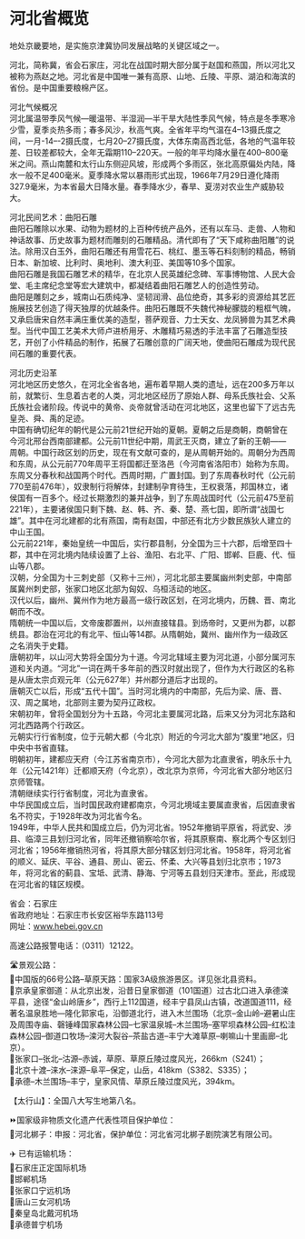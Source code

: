 # 河北省概览  
地处京畿要地，是实施京津冀协同发展战略的关键区域之一。  
  
河北，简称冀，省会石家庄，河北在战国时期大部分属于赵国和燕国，所以河北又被称为燕赵之地。河北省是中国唯一兼有高原、山地、丘陵、平原、湖泊和海滨的省份。是中国重要粮棉产区。  
  
河北气候概况  
河北属温带季风气候—暖温带、半湿润—半干旱大陆性季风气候，特点是冬季寒冷少雪，夏季炎热多雨；春多风沙，秋高气爽。全省年平均气温在4–13摄氏度之间，一月-14–-2摄氏度，七月20–27摄氏度，大体东南高西北低，各地的气温年较差、日较差都较大，全年无霜期110–220天。一般的年平均降水量在400–800毫米之间。燕山南麓和太行山东侧迎风坡，形成两个多雨区，张北高原偏处内陆，降水一般不足400毫米。夏季降水常以暴雨形式出现，1966年7月29日遵化降雨327.9毫米，为本省最大日降水量。春季降水少，春旱、夏涝对农业生产威胁较大。  
  
河北民间艺术：曲阳石雕  
曲阳石雕除以水果、动物为题材的上百种传统产品外，还有以车马、走兽、人物和神话故事、历史故事为题材而雕刻的石雕精品。清代即有了“天下咸称曲阳雕”的说法。除用汉白玉外，曲阳石雕还有用雪花石、桃红、墨玉等石料刻制的精品，畅销日本、新加坡、比利时、奥地利、澳大利亚、美国等10多个国家。  
曲阳石雕是我国石雕艺术的精华，在北京人民英雄纪念碑、军事博物馆、人民大会堂、毛主席纪念堂等宏大建筑中，都凝结着曲阳石雕艺人的创造性劳动。  
曲阳是雕刻之乡，城南山石质纯净、坚韧润滑、品位绝奇，其多彩的资源给其艺匠施展技艺创造了得天独厚的优越条件。曲阳石雕既不失魏代神秘朦胧的粗框气魄，又承启唐宋自然丰满庄重优美的造型，菩萨观音、力士天女、龙凤狮兽为其艺术典型。当代中国工艺美术大师卢进桥用牙、木雕精巧易透的手法丰富了石雕造型技艺，开创了小件精品的制作，拓展了石雕创意的广阔天地，使曲阳石雕成为现代民间石雕的重要代表。  
  
河北历史沿革  
河北地区历史悠久，在河北全省各地，遍布着早期人类的遗址，远在200多万年以前，就繁衍、生息着古老的人类，河北地区经历了原始人群、母系氏族社会、父系氏族社会诸阶段。传说中的黄帝、炎帝就曾活动在河北地区，这里也留下了远古先皇尧、舜、禹的足迹。  
中国有确切纪年的朝代是公元前21世纪开始的夏朝。夏朝之后是商朝，商朝曾在今河北邢台西南部建都。公元前11世纪中期，周武王灭商，建立了新的王朝—— 周朝。中国行政区划的历史，现在有文献可查的，是从周朝开始的。周朝分为西周和东周，从公元前770年周平王将国都迁至洛邑（今河南省洛阳市）始称为东周。东周又分春秋和战国两个时代。西周时期，广置封国。到了东周春秋时代（公元前770至前476年），奴隶制行将解体，封建制孕育待生，王权衰落，邦国林立，诸侯国有一百多个。经过长期激烈的兼并战争，到了东周战国时代（公元前475至前221年），主要诸侯国只剩下魏、赵、韩、齐、秦、楚、燕七国，即所谓“战国七雄”。其中在河北建都的北有燕国，南有赵国，中部还有北方少数民族狄人建立的中山王国。  
公元前221年，秦始皇统一中国后，实行郡县制，分全国为三十六郡，后增至四十郡，其中在河北境内陆续设置了上谷、渔阳、右北平、广阳、邯郸、巨鹿、代、恒山等八郡。  
汉朝，分全国为十三刺史部（又称十三州），河北北部主要属幽州刺史部，中南部属冀州刺史部，张家口地区北部为匈奴、乌桓活动的地区。  
汉代以后，幽州、冀州作为地方最高一级行政区划，在河北境内，历魏、晋、南北朝而不改。  
隋朝统一中国以后，文帝废郡置州，以州直接辖县。到炀帝时，又更州为郡，以郡统县。郡治在河北的有北平、恒山等14郡。从隋朝始，冀州、幽州作为一级政区之名消失于史籍。  
唐朝初年，以山河大势将全国分为十道。今河北辖域主要为河北道，小部分属河东道和关内道。“河北”一词在两千多年前的西汉时就出现了，但作为大行政区的名称是从唐太宗贞观元年（公元627年）并州郡分道后才出现的。  
唐朝灭亡以后，形成“五代十国”。当时河北境内的中南部，先后为梁、唐、晋、汉、周之属地，北部则主要为契丹辽政权。  
宋朝初年，曾将全国划分为十五路，今河北主要属河北路，后来又分为河北东路和河北西路两个行政区。  
元朝实行行省制度，位于元朝大都（今北京）附近的今河北大部为“腹里”地区，归中央中书省直辖。  
明朝初年，建都应天府（今江苏省南京市），今河北大部为北直隶省，明永乐十九年（公元1421年）迁都顺天府（今北京），改北京为京师，今河北省大部分地区归京师管辖。  
清朝继续实行行省制度，河北为直隶省。  
中华民国成立后，当时国民政府建都南京，今河北境域主要属直隶省，后因直隶省名不符实，于1928年改为河北省今名。  
1949年，中华人民共和国成立后，仍为河北省。1952年撤销平原省，将武安、涉县、临漳三县划归河北省，同年还撤销察哈尔省，将其原察南、察北两个专区划归河北省；1956年撤销热河省，将其原大部分辖区划归河北省。1958年，将河北省的顺义、延庆、平谷、通县、房山、密云、怀柔、大兴等县划归北京市；1973年，将河北省的蓟县、宝坻、武清、静海、宁河等五县划归天津市。至此，形成现在河北省的辖区规模。  
  
省会：石家庄  
省政府地址：石家庄市长安区裕华东路113号  
网址：<a href="http://www.hebei.gov.cn" target="_blank">www.hebei.gov.cn</a>  
  
高速公路报警电话：（0311）12122。  
  
🛣️景观公路：  
🔸中国版的66号公路–草原天路：国家3A级旅游景区。详见张北县资料。  
🔸京承皇家御道：从北京出发，沿昔日皇家御道（101国道）过古北口进入承德滦平县，途径“金山岭唐乡”，西行上112国道，经丰宁县凤山古镇，改道国道111，经著名温泉胜地—隆化郭家屯，沿御道北行，进入木兰围场（北京–金山岭–避暑山庄及周围寺庙、磬锤峰国家森林公园–七家温泉城–木兰围场–塞罕坝森林公园–红松洼森林公园–御道口牧场–滦河大裂谷–茶盐古道–丰宁大滩草原–喇嘛山十里画廊–北京）。  
🔸张家口–张北–沽源–赤诚，草原、草原丘陵过度风光，266km（S241）；  
🔸北京十渡–涞水–涞源–阜平–保定，山岳，418km（S382、S335）；  
🔸承德–木兰围场–丰宁，皇家风情、草原丘陵过度风光，394km。  
  
【太行山】：全国八大写生地第八名。  
  
⏩国家级非物质文化遗产代表性项目保护单位：  
🔸河北梆子：申报：河北省，保护单位：河北省河北梆子剧院演艺有限公司。    
  
✈️ 已有运输机场：  
🔸石家庄正定国际机场  
🔸邯郸机场  
🔸张家口宁远机场  
🔸唐山三女河机场  
🔸秦皇岛北戴河机场  
🔸承德普宁机场  
